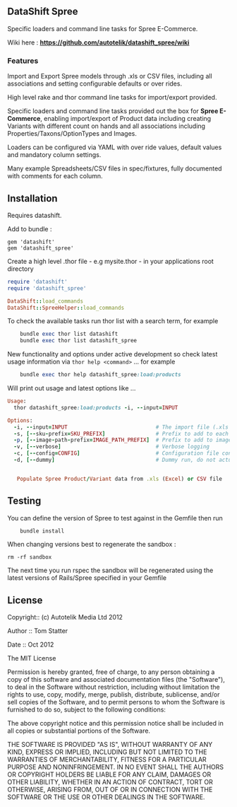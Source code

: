 ##  DataShift Spree

Specific loaders and command line tasks for Spree E-Commerce.

Wiki here : **https://github.com/autotelik/datashift_spree/wiki**

### Features

Import and Export Spree models through .xls or CSV  files, including
all associations and setting configurable defaults or over rides.

High level rake and thor command line tasks for import/export provided.

Specific loaders and command line tasks provided out the box for **Spree E-Commerce**, 
enabling import/export of Product data including creating Variants with different
 count on hands and all associations including Properties/Taxons/OptionTypes and Images.

Loaders can be configured via YAML with over ride values, default values and mandatory column settings.

Many example Spreadsheets/CSV files in spec/fixtures, fully documented with comments for each column.

## Installation

Requires datashift.

Add to bundle :

    gem 'datashift'
    gem 'datashift_spree'

Create a high level .thor file - e.g mysite.thor - in your applications root directory 


```ruby
require 'datashift'
require 'datashift_spree'

DataShift::load_commands
DataShift::SpreeHelper::load_commands
```

To check the available tasks run thor list with a search term, for example

```ruby
    bundle exec thor list datashift
    bundle exec thor list datashift_spree
```

New functionality and options under active development so check latest
usage information via ```thor help <command>``` ... for example

```ruby
    bundle exec thor help datashift_spree:load:products
```

Will print out usage and latest options like ...

```ruby
Usage:
  thor datashift_spree:load:products -i, --input=INPUT

Options:
  -i, --input=INPUT                            # The import file (.xls or .csv)
  -s, [--sku-prefix=SKU_PREFIX]                # Prefix to add to each SKU before saving Product
  -p, [--image-path-prefix=IMAGE_PATH_PREFIX]  # Prefix to add to image path for importing from disk
  -v, [--verbose]                              # Verbose logging
  -c, [--config=CONFIG]                        # Configuration file containg defaults or over rides in YAML
  -d, [--dummy]                                # Dummy run, do not actually save Image or Product


   Populate Spree Product/Variant data from .xls (Excel) or CSV file
```

## Testing

You can define the version of Spree to test against in the Gemfile then run

```ruby 
    bundle install
```

When changing versions best to regenerate the sandbox :

    rm -rf sandbox
 
The next time you run rspec the sandbox will be regenerated using the latest versions of Rails/Spree specified in your Gemfile


## License

Copyright:: (c) Autotelik Media Ltd 2012

Author ::   Tom Statter

Date ::     Oct 2012

The MIT License

Permission is hereby granted, free of charge, to any person obtaining a copy
of this software and associated documentation files (the "Software"), to deal
in the Software without restriction, including without limitation the rights
to use, copy, modify, merge, publish, distribute, sublicense, and/or sell
copies of the Software, and to permit persons to whom the Software is
furnished to do so, subject to the following conditions:

The above copyright notice and this permission notice shall be included in
all copies or substantial portions of the Software.

THE SOFTWARE IS PROVIDED "AS IS", WITHOUT WARRANTY OF ANY KIND, EXPRESS OR
IMPLIED, INCLUDING BUT NOT LIMITED TO THE WARRANTIES OF MERCHANTABILITY,
FITNESS FOR A PARTICULAR PURPOSE AND NONINFRINGEMENT. IN NO EVENT SHALL THE
AUTHORS OR COPYRIGHT HOLDERS BE LIABLE FOR ANY CLAIM, DAMAGES OR OTHER
LIABILITY, WHETHER IN AN ACTION OF CONTRACT, TORT OR OTHERWISE, ARISING FROM,
OUT OF OR IN CONNECTION WITH THE SOFTWARE OR THE USE OR OTHER DEALINGS IN
THE SOFTWARE.
